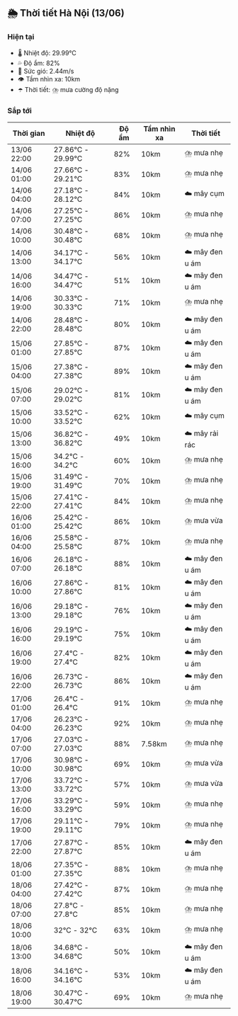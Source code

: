 ## 🌦️ Thời tiết Hà Nội (13/06)

### Hiện tại

- 🌡️ Nhiệt độ: 29.99℃
- 💦 Độ ẩm: 82%
- 💨 Sức gió: 2.44m/s
- 👁️ Tầm nhìn xa: 10km
- ☂️ Thời tiết: ⛈️ mưa cường độ nặng

### Sắp tới

| Thời gian | Nhiệt độ | Độ ẩm | Tầm nhìn xa | Thời tiết |
| --- | --- | --- | --- | --- |
| 13/06 22:00 | 27.86℃ - 29.99℃ | 82% | 10km | ⛈️ mưa nhẹ |
| 14/06 01:00 | 27.66℃ - 29.21℃ | 83% | 10km | ⛈️ mưa nhẹ |
| 14/06 04:00 | 27.18℃ - 28.12℃ | 84% | 10km | ☁️ mây cụm |
| 14/06 07:00 | 27.25℃ - 27.25℃ | 86% | 10km | ⛈️ mưa nhẹ |
| 14/06 10:00 | 30.48℃ - 30.48℃ | 68% | 10km | ⛈️ mưa nhẹ |
| 14/06 13:00 | 34.17℃ - 34.17℃ | 56% | 10km | ☁️ mây đen u ám |
| 14/06 16:00 | 34.47℃ - 34.47℃ | 51% | 10km | ☁️ mây đen u ám |
| 14/06 19:00 | 30.33℃ - 30.33℃ | 71% | 10km | ⛈️ mưa nhẹ |
| 14/06 22:00 | 28.48℃ - 28.48℃ | 80% | 10km | ☁️ mây đen u ám |
| 15/06 01:00 | 27.85℃ - 27.85℃ | 87% | 10km | ☁️ mây đen u ám |
| 15/06 04:00 | 27.38℃ - 27.38℃ | 89% | 10km | ☁️ mây đen u ám |
| 15/06 07:00 | 29.02℃ - 29.02℃ | 81% | 10km | ☁️ mây đen u ám |
| 15/06 10:00 | 33.52℃ - 33.52℃ | 62% | 10km | ☁️ mây cụm |
| 15/06 13:00 | 36.82℃ - 36.82℃ | 49% | 10km | ☁️ mây rải rác |
| 15/06 16:00 | 34.2℃ - 34.2℃ | 60% | 10km | ⛈️ mưa nhẹ |
| 15/06 19:00 | 31.49℃ - 31.49℃ | 70% | 10km | ⛈️ mưa nhẹ |
| 15/06 22:00 | 27.41℃ - 27.41℃ | 84% | 10km | ⛈️ mưa nhẹ |
| 16/06 01:00 | 25.42℃ - 25.42℃ | 86% | 10km | ⛈️ mưa vừa |
| 16/06 04:00 | 25.58℃ - 25.58℃ | 87% | 10km | ⛈️ mưa nhẹ |
| 16/06 07:00 | 26.18℃ - 26.18℃ | 88% | 10km | ☁️ mây đen u ám |
| 16/06 10:00 | 27.86℃ - 27.86℃ | 81% | 10km | ☁️ mây đen u ám |
| 16/06 13:00 | 29.18℃ - 29.18℃ | 76% | 10km | ☁️ mây đen u ám |
| 16/06 16:00 | 29.19℃ - 29.19℃ | 75% | 10km | ☁️ mây đen u ám |
| 16/06 19:00 | 27.4℃ - 27.4℃ | 82% | 10km | ☁️ mây đen u ám |
| 16/06 22:00 | 26.73℃ - 26.73℃ | 86% | 10km | ☁️ mây đen u ám |
| 17/06 01:00 | 26.4℃ - 26.4℃ | 91% | 10km | ⛈️ mưa nhẹ |
| 17/06 04:00 | 26.23℃ - 26.23℃ | 92% | 10km | ⛈️ mưa nhẹ |
| 17/06 07:00 | 27.03℃ - 27.03℃ | 88% | 7.58km | ⛈️ mưa nhẹ |
| 17/06 10:00 | 30.98℃ - 30.98℃ | 69% | 10km | ⛈️ mưa vừa |
| 17/06 13:00 | 33.72℃ - 33.72℃ | 57% | 10km | ⛈️ mưa vừa |
| 17/06 16:00 | 33.29℃ - 33.29℃ | 59% | 10km | ⛈️ mưa nhẹ |
| 17/06 19:00 | 29.11℃ - 29.11℃ | 79% | 10km | ⛈️ mưa nhẹ |
| 17/06 22:00 | 27.87℃ - 27.87℃ | 85% | 10km | ☁️ mây đen u ám |
| 18/06 01:00 | 27.35℃ - 27.35℃ | 88% | 10km | ⛈️ mưa nhẹ |
| 18/06 04:00 | 27.42℃ - 27.42℃ | 87% | 10km | ⛈️ mưa nhẹ |
| 18/06 07:00 | 27.8℃ - 27.8℃ | 85% | 10km | ⛈️ mưa nhẹ |
| 18/06 10:00 | 32℃ - 32℃ | 63% | 10km | ⛈️ mưa nhẹ |
| 18/06 13:00 | 34.68℃ - 34.68℃ | 50% | 10km | ☁️ mây đen u ám |
| 18/06 16:00 | 34.16℃ - 34.16℃ | 53% | 10km | ☁️ mây đen u ám |
| 18/06 19:00 | 30.47℃ - 30.47℃ | 69% | 10km | ⛈️ mưa nhẹ |
